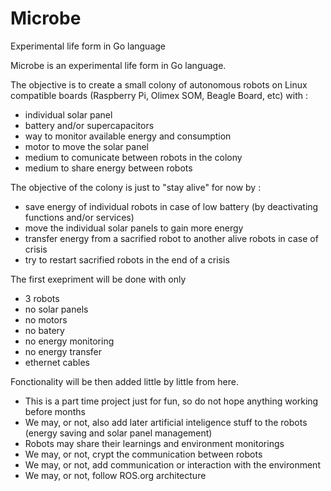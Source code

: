 # Microbe
Experimental life form in Go language

Microbe is an experimental life form in Go language.

The objective is to create a small colony of autonomous robots on Linux compatible boards (Raspberry Pi, Olimex SOM, Beagle Board, etc) with :
- individual solar panel
- battery and/or supercapacitors
- way to monitor available energy and consumption
- motor to move the solar panel
- medium to comunicate between robots in the colony
- medium to share energy between robots

The objective of the colony is just to "stay alive" for now by :
- save energy of individual robots in case of low battery (by deactivating functions and/or services)
- move the individual solar panels to gain more energy
- transfer energy from a sacrified robot to another alive robots in case of crisis
- try to restart sacrified robots in the end of a crisis


The first exepriment will be done with only
- 3 robots
- no solar panels
- no motors
- no batery
- no energy monitoring
- no energy transfer
- ethernet cables

Fonctionality will be then added little by little from here.


- This is a part time project just for fun, so do not hope anything working before months
- We may, or not, also add later artificial inteligence stuff to the robots (energy saving and solar panel management)
- Robots may share their learnings and environment monitorings
- We may, or not, crypt the communication between robots
- We may, or not, add communication or interaction with the environment
- We may, or not, follow ROS.org architecture

